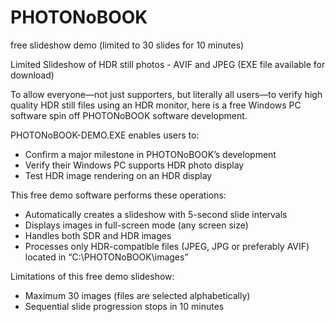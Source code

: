 # PHOTONoBOOK
free slideshow demo (limited to 30 slides for 10 minutes)

Limited Slideshow of HDR still photos - AVIF and JPEG
(EXE file available for download)

To allow everyone—not just supporters, but literally all users—to verify high quality HDR still files using an HDR monitor, here is a free Windows PC software spin off PHOTONoBOOK software development.

PHOTONoBOOK-DEMO.EXE enables users to:
- Confirm a major milestone in PHOTONoBOOK’s development
- Verify their Windows PC supports HDR photo display
- Test HDR image rendering on an HDR display

This free demo software performs these operations:
- Automatically creates a slideshow with 5-second slide intervals
- Displays images in full-screen mode (any screen size)
- Handles both SDR and HDR images
- Processes only HDR-compatible files (JPEG, JPG or preferably AVIF) located in “C:\PHOTONoBOOK\images”

Limitations of this free demo slideshow:
- Maximum 30 images (files are selected alphabetically)
- Sequential slide progression stops in 10 minutes
